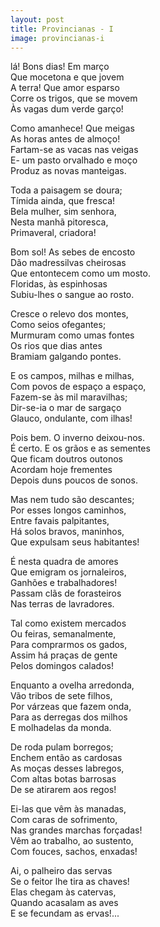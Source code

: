 ```yaml
---
layout: post
title: Provincianas - I
image: provincianas-i
---
```

<span class="caps" alt="O"></span>lá! Bons dias! Em março  
Que mocetona e que jovem  
A terra! Que amor esparso  
Corre os trigos, que se movem  
Às vagas dum verde garço!  

Como amanhece! Que meigas  
As horas antes de almoço!  
Fartam-se as vacas nas veigas  
E- um pasto orvalhado e moço  
Produz as novas manteigas.  

Toda a paisagem se doura;  
Tímida ainda, que fresca!  
Bela mulher, sim senhora,  
Nesta manhã pitoresca,  
Primaveral, criadora!  

Bom sol! As sebes de encosto  
Dão madressilvas cheirosas  
Que entontecem como um mosto.  
Floridas, às espinhosas  
Subiu-lhes o sangue ao rosto.  

Cresce o relevo dos montes,  
Como seios ofegantes;  
Murmuram como umas fontes  
Os rios que dias antes  
Bramiam galgando pontes.  

E os campos, milhas e milhas,  
Com povos de espaço a espaço,  
Fazem-se às mil maravilhas;  
Dir-se-ia o mar de sargaço  
Glauco, ondulante, com ilhas!  

Pois bem. O inverno deixou-nos.  
É certo. E os grãos e as sementes  
Que ficam doutros outonos  
Acordam hoje frementes  
Depois duns poucos de sonos.  

Mas nem tudo são descantes;  
Por esses longos caminhos,  
Entre favais palpitantes,  
Há solos bravos, maninhos,  
Que expulsam seus habitantes!  

É nesta quadra de amores  
Que emigram os jornaleiros,  
Ganhões e trabalhadores!  
Passam clãs de forasteiros  
Nas terras de lavradores.  

Tal como existem mercados  
Ou feiras, semanalmente,  
Para comprarmos os gados,  
Assim há praças de gente  
Pelos domingos calados!  

Enquanto a ovelha arredonda,  
Vão tribos de sete filhos,  
Por várzeas que fazem onda,  
Para as derregas dos milhos  
E molhadelas da monda.  

De roda pulam borregos;  
Enchem então as cardosas  
As moças desses labregos,  
Com altas botas barrosas  
De se atirarem aos regos!  

Ei-las que vêm às manadas,  
Com caras de sofrimento,  
Nas grandes marchas forçadas!  
Vêm ao trabalho, ao sustento,  
Com fouces, sachos, enxadas!  

Ai, o palheiro das servas  
Se o feitor lhe tira as chaves!  
Elas chegam às catervas,  
Quando acasalam as aves  
E se fecundam as ervas!...  